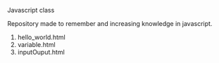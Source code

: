 Javascript class

Repository made to remember and increasing knowledge in javascript.

1) hello_world.html
2) variable.html
3) inputOuput.html

